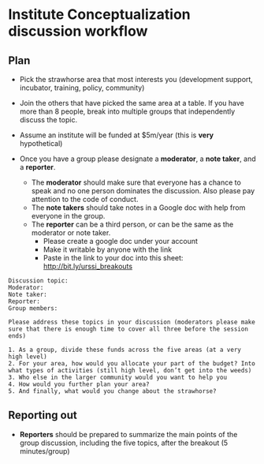 # Institute Conceptualization discussion workflow

## Plan

- Pick the strawhorse area that most interests you (development support, incubator, training, policy, community)
- Join the others that have picked the same area at a table. If you have more than 8 people, break into multiple groups that independently discuss the topic.
- Assume an institute will be funded at $5m/year (this is **very** hypothetical)

- Once you have a group please designate a **moderator**, a **note taker**, and a **reporter**.
	- The **moderator** should make sure that everyone has a chance to speak and no one person dominates the discussion. Also please pay attention to the code of conduct.
	-  The **note takers** should take notes in a Google doc with help from everyone in the group.
	-  The **reporter** can be a third person, or can be the same as the moderator or note taker. 
		-  Please create a google doc under your account
		-  Make it writable by anyone with the link
		-  Paste in the link to your doc into this sheet: http://bit.ly/urssi_breakouts   
```
Discussion topic:
Moderator:
Note taker:
Reporter:
Group members:

Please address these topics in your discussion (moderators please make sure that there is enough time to cover all three before the session ends)

1. As a group, divide these funds across the five areas (at a very high level)
2. For your area, how would you allocate your part of the budget? Into what types of activities (still high level, don’t get into the weeds)
3. Who else in the larger community would you want to help you
4. How would you further plan your area?
5. And finally, what would you change about the strawhorse?

```

## Reporting out

- **Reporters** should be prepared to summarize the main points of the group discussion, including the five topics, after the breakout (5 minutes/group)
